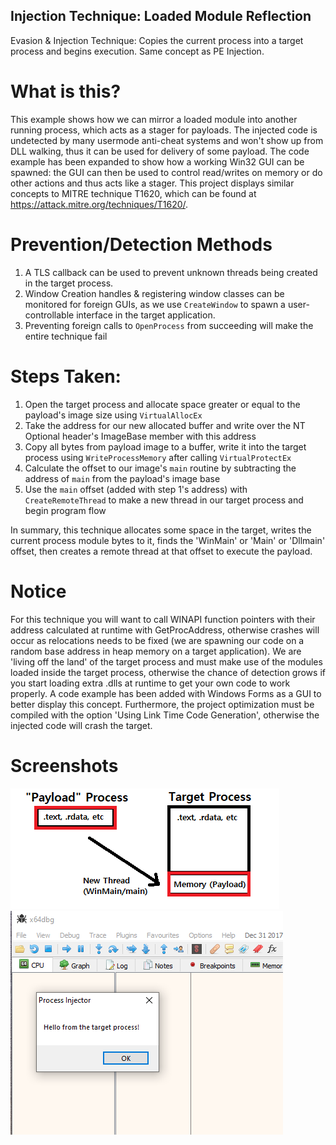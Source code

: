 ## Injection Technique: Loaded Module Reflection  
Evasion & Injection Technique: Copies the current process into a target process and begins execution. Same concept as PE Injection.

# What is this?  
This example shows how we can mirror a loaded module into another running process, which acts as a stager for payloads. The injected code is undetected by many usermode anti-cheat systems and won't show up from DLL walking, thus it can be used for delivery of some payload. The code example has been expanded to show how a working Win32 GUI can be spawned: the GUI can then be used to control read/writes on memory or do other actions and thus acts like a stager. This project displays similar concepts to MITRE technique T1620, which can be found at https://attack.mitre.org/techniques/T1620/.

# Prevention/Detection Methods 
1. A TLS callback can be used to prevent unknown threads being created in the target process.
2. Window Creation handles & registering window classes can be monitored for foreign GUIs, as we use `CreateWindow` to spawn a user-controllable interface in the target application.
3. Preventing foreign calls to `OpenProcess` from succeeding will make the entire technique fail

# Steps Taken:  
1. Open the target process and allocate space greater or equal to the payload's image size using `VirtualAllocEx`  
2. Take the address for our new allocated buffer and write over the NT Optional header's ImageBase member with this address  
3. Copy all bytes from payload image to a buffer, write it into the target process using `WriteProcessMemory` after calling `VirtualProtectEx`  
4. Calculate the offset to our image's `main` routine by subtracting the address of `main` from the payload's image base  
5. Use the `main` offset (added with step 1's address) with `CreateRemoteThread` to make a new thread in our target process and begin program flow  

In summary, this technique allocates some space in the target, writes the current process module bytes to it, finds the 'WinMain' or 'Main' or 'Dllmain' offset, then creates a remote thread at that offset to execute the payload.  

# Notice  
For this technique you will want to call WINAPI function pointers with their address calculated at runtime with GetProcAddress, otherwise crashes will occur as relocations needs to be fixed (we are spawning our code on a random base address in heap memory on a target application). We are 'living off the land' of the target process and must make use of the modules loaded inside the target process, otherwise the chance of detection grows if you start loading extra .dlls at runtime to get your own code to work properly. A code example has been added with Windows Forms as a GUI to better display this concept. Furthermore, the project optimization must be compiled with the option 'Using Link Time Code Generation', otherwise the injected code will crash the target.

# Screenshots  
![Screenshot](example.png)  
![Screenshot](example2.png)  
